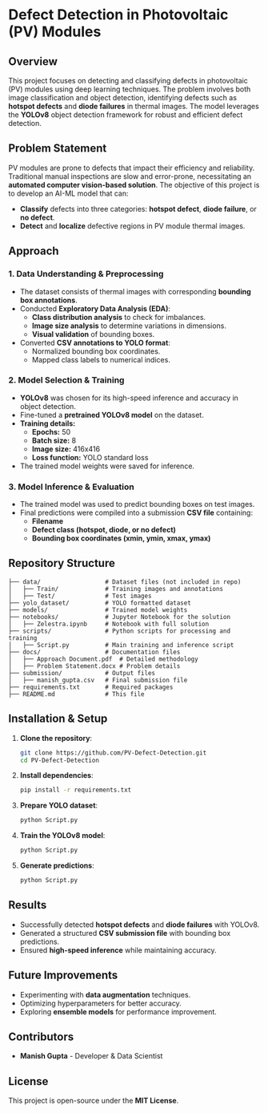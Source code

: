 # Defect Detection in Photovoltaic (PV) Modules

## Overview
This project focuses on detecting and classifying defects in photovoltaic (PV) modules using deep learning techniques. The problem involves both image classification and object detection, identifying defects such as **hotspot defects** and **diode failures** in thermal images. The model leverages the **YOLOv8** object detection framework for robust and efficient defect detection.

## Problem Statement
PV modules are prone to defects that impact their efficiency and reliability. Traditional manual inspections are slow and error-prone, necessitating an **automated computer vision-based solution**. The objective of this project is to develop an AI-ML model that can:

- **Classify** defects into three categories: **hotspot defect**, **diode failure**, or **no defect**.
- **Detect** and **localize** defective regions in PV module thermal images.

## Approach
### 1. Data Understanding & Preprocessing
- The dataset consists of thermal images with corresponding **bounding box annotations**.
- Conducted **Exploratory Data Analysis (EDA)**:
  - **Class distribution analysis** to check for imbalances.
  - **Image size analysis** to determine variations in dimensions.
  - **Visual validation** of bounding boxes.
- Converted **CSV annotations to YOLO format**:
  - Normalized bounding box coordinates.
  - Mapped class labels to numerical indices.

### 2. Model Selection & Training
- **YOLOv8** was chosen for its high-speed inference and accuracy in object detection.
- Fine-tuned a **pretrained YOLOv8 model** on the dataset.
- **Training details:**
  - **Epochs:** 50
  - **Batch size:** 8
  - **Image size:** 416x416
  - **Loss function:** YOLO standard loss
- The trained model weights were saved for inference.

### 3. Model Inference & Evaluation
- The trained model was used to predict bounding boxes on test images.
- Final predictions were compiled into a submission **CSV file** containing:
  - **Filename**
  - **Defect class (hotspot, diode, or no defect)**
  - **Bounding box coordinates (xmin, ymin, xmax, ymax)**

## Repository Structure
```
├── data/                  # Dataset files (not included in repo)
│   ├── Train/             # Training images and annotations
│   ├── Test/              # Test images
├── yolo_dataset/          # YOLO formatted dataset
├── models/                # Trained model weights
├── notebooks/             # Jupyter Notebook for the solution
│   ├── Zelestra.ipynb     # Notebook with full solution
├── scripts/               # Python scripts for processing and training
│   ├── Script.py          # Main training and inference script
├── docs/                  # Documentation files
│   ├── Approach Document.pdf  # Detailed methodology
│   ├── Problem Statement.docx # Problem details
├── submission/            # Output files
│   ├── manish_gupta.csv   # Final submission file
├── requirements.txt       # Required packages
├── README.md              # This file
```

## Installation & Setup
1. **Clone the repository**:
   ```bash
   git clone https://github.com/PV-Defect-Detection.git
   cd PV-Defect-Detection
   ```
2. **Install dependencies**:
   ```bash
   pip install -r requirements.txt
   ```
3. **Prepare YOLO dataset**:
   ```bash
   python Script.py
   ```
4. **Train the YOLOv8 model**:
   ```bash
   python Script.py
   ```
5. **Generate predictions**:
   ```bash
   python Script.py
   ```

## Results
- Successfully detected **hotspot defects** and **diode failures** with YOLOv8.
- Generated a structured **CSV submission file** with bounding box predictions.
- Ensured **high-speed inference** while maintaining accuracy.

## Future Improvements
- Experimenting with **data augmentation** techniques.
- Optimizing hyperparameters for better accuracy.
- Exploring **ensemble models** for performance improvement.

## Contributors
- **Manish Gupta** - Developer & Data Scientist

## License
This project is open-source under the **MIT License**.
